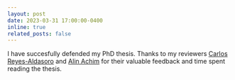 ```yaml
---
layout: post
date: 2023-03-31 17:00:00-0400
inline: true
related_posts: false
---
```

I have succesfully defended my PhD thesis. Thanks to my reviewers [Carlos Reyes-Aldasoro](https://reyesaldasoro.github.io/) and [Alin Achim](https://amachim.blogs.bristol.ac.uk/) for their valuable feedback and time spent reading the thesis.